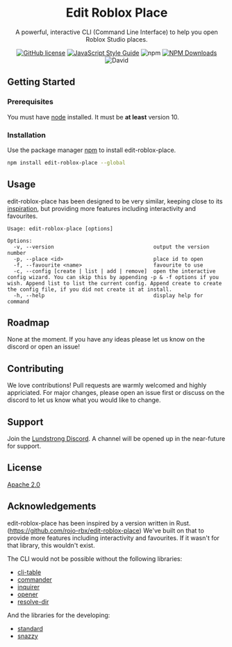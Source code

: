 <div align="center">

# Edit Roblox Place
A powerful, interactive CLI (Command Line Interface) to help you open Roblox Studio places. 

<a href="https://github.com/Lundstrong/Edit-Roblox-Place/blob/master/LICENSE"><img alt="GitHub license" src="https://img.shields.io/github/license/Lundstrong/Edit-Roblox-Place"></a>
<a href="https://standardjs.com"><img alt="JavaScript Style Guide" src="https://img.shields.io/badge/code_style-standard-brightgreen.svg"></a>
<img alt="npm" src="https://img.shields.io/npm/v/edit-roblox-place">
<a href="https://npmjs.com/package/edit-roblox-place"><img alt="NPM Downloads" src="https://img.shields.io/npm/dw/edit-roblox-place)"></a>
<img alt="David" src="https://img.shields.io/david/Lundstrong/Edit-Roblox-Place">
</div>

## Getting Started

### Prerequisites

You must have [node](https://nodejs.org/) installed. It must be **at least** version 10.

### Installation

Use the package manager [npm](https://npmjs.com/) to install edit-roblox-place.

```bash
npm install edit-roblox-place --global
```

## Usage

edit-roblox-place has been designed to be very similar, keeping close to its [inspiration](https://github.com/rojo-rbx/edit-roblox-place), but providing more features including interactivity and favourites.
```
Usage: edit-roblox-place [options]

Options:
  -v, --version                                output the version number
  -p, --place <id>                             place id to open
  -f, --favourite <name>                       favourite to use
  -c, --config [create | list | add | remove]  open the interactive config wizard. You can skip this by appending -p & -f options if you wish. Append list to list the current config. Append create to create the config file, if you did not create it at install.
  -h, --help                                   display help for command
```

## Roadmap
None at the moment. If you have any ideas please let us know on the discord or open an issue!

## Contributing
We love contributions! Pull requests are warmly welcomed and highly appriciated. For major changes, please open an issue first or discuss on the discord to let us know what you would like to change.

## Support
Join the [Lundstrong Discord](https://discord.gg/2w9PmHZPwX). A channel will be opened up in the near-future for support.

## License
[Apache 2.0](https://choosealicense.com/licenses/apache-2.0/)

## Acknowledgements
edit-roblox-place has been inspired by a version written in Rust. (https://github.com/rojo-rbx/edit-roblox-place) We've built on that to provide more features including interactivity and favourites. If it wasn't for that library, this wouldn't exist.

The CLI would not be possible without the following libraries:
* [cli-table](https://npmjs.com/package/cli-table)
* [commander](https://npmjs.com/package/commander)
* [inquirer](https://npmjs.com/package/inquirer)
* [opener](https://npmjs.com/package/opener)
* [resolve-dir](https://npmjs.com/package/resolve-dir)

And the libraries for the developing:

* [standard](https://npmjs.com/package/standard)
* [snazzy](https://npmjs.com/package/snazzy)

